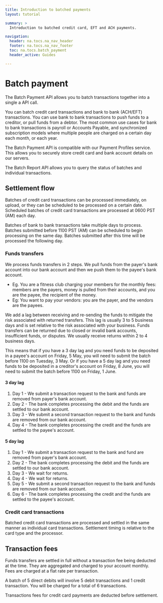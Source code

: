 ```yaml
---
title: Introduction to batched payments
layout: tutorial

summary: >
  Introduction to batched credit card, EFT and ACH payments.

navigation:
  header: na.tocs.na_nav_header
  footer: na.tocs.na_nav_footer
  toc: na.tocs.batch_payment
  header_active: Guides

---
```


# Batch payment

The Batch Payment API allows you to batch transactions together into a single a API call.

You can batch credit card transactions and bank to bank (ACH/EFT) transactions. You can use bank to bank transactions to push funds to a creditor, or pull funds from a debtor. The most common use cases for bank to bank transactions is payroll or Accounts Payable, and synchronized subscription models where multiple people are charged on a certain day each month, or each year.

The Batch Payment API is compatible with our Payment Profiles service. This allows you to securely store credit card and bank account details on our servers.

The Batch Report API allows you to query the status of batches and individual transactions.


## Settlement flow

Batches of credit card transactions can be processed immediately, on upload, or they can be scheduled to be processed on a certain date. Scheduled batches of credit card transactions are processed at 0600 PST (AM) each day.

Batches of bank to bank transactions take multiple days to process. Batches submitted before 1100 PST (AM) can be scheduled to begin processing on the same day. Batches submitted after this time will be processed the following day.

### Funds transfers

We process funds transfers in 2 steps. We pull funds from the payer's bank account into our bank account and then we push them to the payee's bank account.
* Eg. You are a fitness club charging your members for the monthly fees: members are the payers, money is pulled from their accounts, and you are the payee, the recipient of the money.
* Eg: You want to pay your vendors: you are the payer, and the vendors are the payees.

We add a lag between receiving and re-sending the funds to mitigate the risk associated with returned transfers. This lag is usually 3 to 5 business days and is set relative to the risk associated with your business. Funds transfers can be returned due to closed or invalid bank accounts, insufficient funds, or disputes. We usually receive returns within 2 to 4 business days.

This means that if you have a 3 day lag and you need funds to be deposited in a payee's account on Friday, 5 May, you will need to submit the batch before 1100 on Tuesday, 3 May. Or if you have a 5 day lag and you need funds to be deposited in a creditor's account on Friday, 8 June, you will need to submit the batch before 1100 on Friday, 1 June.

#### 3 day lag
1. Day 1 - We submit a transaction request to the bank and funds are removed from payer's bank account.
1. Day 2 - The bank completes processing the debit and the funds are settled to our bank account.
1. Day 3 - We submit a second transaction request to the bank and funds are removed from our bank account.
1. Day 4 - The bank completes processing the credit and the funds are settled to the payee's account.

#### 5 day lag
1. Day 1 - We submit a transaction request to the bank and fund are removed from payer's bank account.
1. Day 2 - The bank completes processing the debit and the funds are settled to our bank account.
1. Day 3 - We wait for returns.
1. Day 4 - We wait for returns.
1. Day 5 - We submit a second transaction request to the bank and funds are removed from our bank account.
1. Day 6 - The bank completes processing the credit and the funds are settled to the payee's account.

###  Credit card transactions

Batched credit card transactions are processed and settled in the same manner as individual card transactions. Settlement timing is relative to the card type and the processor.

## Transaction fees

Funds transfers are settled in full without a transaction fee being deducted at the time. They are aggregated and charged to your account monthly. Fees are charged at a flat rate per transaction.

A batch of 5 direct debits will involve 5 debit transactions and 1 credit transaction. You will be charged for a total of 6 transactions.

Transactions fees for credit card payments are deducted before settlement.
